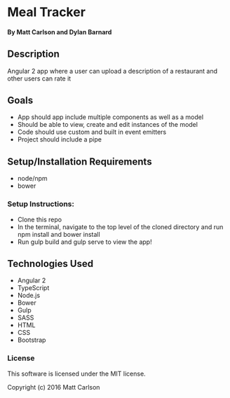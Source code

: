 # Meal Tracker

#### By Matt Carlson and Dylan Barnard

## Description

Angular 2 app where a user can upload a description of a restaurant and other users can rate it

## Goals

* App should app include multiple components as well as a model
* Should be able to view, create and edit instances of the model
* Code should use custom and built in event emitters
* Project should include a pipe

## Setup/Installation Requirements
* node/npm
* bower

### Setup Instructions:
* Clone this repo
* In the terminal, navigate to the top level of the cloned directory and run npm install and bower install
* Run gulp build and gulp serve to view the app!

## Technologies Used

* Angular 2
* TypeScript
* Node.js
* Bower
* Gulp
* SASS
* HTML
* CSS
* Bootstrap

### License

This software is licensed under the MIT license.

Copyright (c) 2016 Matt Carlson

